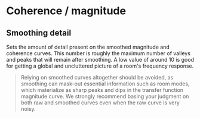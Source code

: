 # Coherence / magnitude

## Smoothing detail
Sets the amount of detail present on the smoothed magnitude
and coherence curves. This number is roughly the maximum number of valleys and peaks that will
remain after smoothing. A low value of around 10 is good for getting a global and uncluttered
picture of a room's frequency response.

>Relying on smoothed curves altogether should be avoided, as smoothing can mask-out
essential information such as room modes, which materialize as sharp peaks and dips in the transfer
function magnitude curve. We strongly recommend basing your judgment on both raw and smoothed curves
even when the raw curve is very noisy.